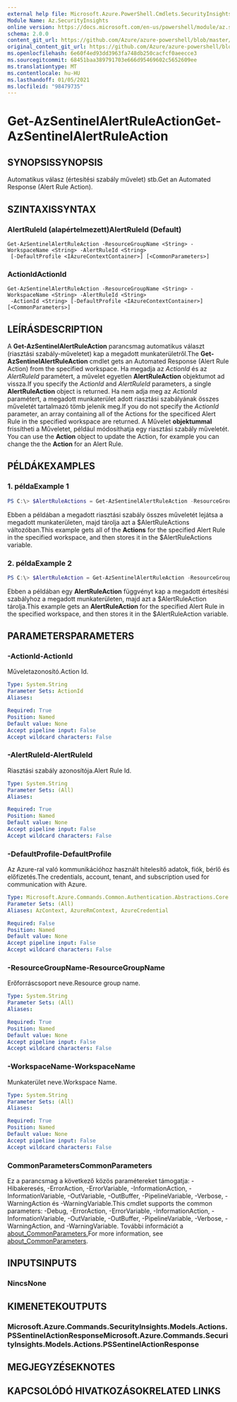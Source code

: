 ```yaml
---
external help file: Microsoft.Azure.PowerShell.Cmdlets.SecurityInsights.dll-Help.xml
Module Name: Az.SecurityInsights
online version: https://docs.microsoft.com/en-us/powershell/module/az.securityinsights/get-azsentinelalertruleaction
schema: 2.0.0
content_git_url: https://github.com/Azure/azure-powershell/blob/master/src/SecurityInsights/SecurityInsights/help/Get-AzSentinelAlertRuleAction.md
original_content_git_url: https://github.com/Azure/azure-powershell/blob/master/src/SecurityInsights/SecurityInsights/help/Get-AzSentinelAlertRuleAction.md
ms.openlocfilehash: 6e60f4ed93dd3963fa748db250cacfcf0aeecce3
ms.sourcegitcommit: 68451baa389791703e666d95469602c5652609ee
ms.translationtype: MT
ms.contentlocale: hu-HU
ms.lasthandoff: 01/05/2021
ms.locfileid: "98479735"
---
```

# <span data-ttu-id="20561-101">Get-AzSentinelAlertRuleAction</span><span class="sxs-lookup"><span data-stu-id="20561-101">Get-AzSentinelAlertRuleAction</span></span>

## <span data-ttu-id="20561-102">SYNOPSIS</span><span class="sxs-lookup"><span data-stu-id="20561-102">SYNOPSIS</span></span>
<span data-ttu-id="20561-103">Automatikus válasz (értesítési szabály művelet) stb.</span><span class="sxs-lookup"><span data-stu-id="20561-103">Get an Automated Response (Alert Rule Action).</span></span>

## <span data-ttu-id="20561-104">SZINTAXIS</span><span class="sxs-lookup"><span data-stu-id="20561-104">SYNTAX</span></span>

### <span data-ttu-id="20561-105">AlertRuleId (alapértelmezett)</span><span class="sxs-lookup"><span data-stu-id="20561-105">AlertRuleId (Default)</span></span>
```
Get-AzSentinelAlertRuleAction -ResourceGroupName <String> -WorkspaceName <String> -AlertRuleId <String>
 [-DefaultProfile <IAzureContextContainer>] [<CommonParameters>]
```

### <span data-ttu-id="20561-106">ActionId</span><span class="sxs-lookup"><span data-stu-id="20561-106">ActionId</span></span>
```
Get-AzSentinelAlertRuleAction -ResourceGroupName <String> -WorkspaceName <String> -AlertRuleId <String>
 -ActionId <String> [-DefaultProfile <IAzureContextContainer>] [<CommonParameters>]
```

## <span data-ttu-id="20561-107">LEÍRÁS</span><span class="sxs-lookup"><span data-stu-id="20561-107">DESCRIPTION</span></span>
<span data-ttu-id="20561-108">A **Get-AzSentinelAlertRuleAction** parancsmag automatikus választ (riasztási szabály-műveletet) kap a megadott munkaterületről.</span><span class="sxs-lookup"><span data-stu-id="20561-108">The **Get-AzSentinelAlertRuleAction** cmdlet gets an Automated Response (Alert Rule Action) from the specified workspace.</span></span>
<span data-ttu-id="20561-109">Ha megadja az *ActionId* és az *AlertRuleId* paramétert, a művelet egyetlen **AlertRuleAction** objektumot ad vissza.</span><span class="sxs-lookup"><span data-stu-id="20561-109">If you specify the *ActionId* and *AlertRuleId* parameters, a single **AlertRuleAction** object is returned.</span></span>
<span data-ttu-id="20561-110">Ha nem adja meg az *ActionId* paramétert, a megadott munkaterület adott riasztási szabályának összes műveletét tartalmazó tömb jelenik meg.</span><span class="sxs-lookup"><span data-stu-id="20561-110">If you do not specify the *ActionId* parameter, an array containing all of the Actions for the specificed Alert Rule in the specified workspace are returned.</span></span>
<span data-ttu-id="20561-111">A Művelet **objektummal** frissítheti a Műveletet, például módosíthatja egy riasztási szabály műveletét. </span><span class="sxs-lookup"><span data-stu-id="20561-111">You can use the **Action** object to update the Action, for example you can change the the **Action** for an Alert Rule.</span></span>

## <span data-ttu-id="20561-112">PÉLDÁK</span><span class="sxs-lookup"><span data-stu-id="20561-112">EXAMPLES</span></span>

### <span data-ttu-id="20561-113">1. példa</span><span class="sxs-lookup"><span data-stu-id="20561-113">Example 1</span></span>
```powershell
PS C:\> $AlertRuleActions = Get-AzSentinelAlertRuleAction -ResourceGroupName "MyResourceGroup" -WorkspaceName "MyWorkspaceName" -AlertRuleId "MyAlertRuleId"
```

<span data-ttu-id="20561-114">Ebben a példában  a megadott riasztási szabály összes műveletét lejátsa a megadott munkaterületen, majd tárolja azt a $AlertRuleActions változóban.</span><span class="sxs-lookup"><span data-stu-id="20561-114">This example gets all of the **Actions** for the specified Alert Rule in the specified workspace, and then stores it in the $AlertRuleActions variable.</span></span>

### <span data-ttu-id="20561-115">2. példa</span><span class="sxs-lookup"><span data-stu-id="20561-115">Example 2</span></span>
```powershell
PS C:\> $AlertRuleAction = Get-AzSentinelAlertRuleAction -ResourceGroupName "MyResourceGroup" -WorkspaceName "MyWorkspaceName" -AlertRuleId "MyAlertRuleId" -ActionId "MyActionId"
```

<span data-ttu-id="20561-116">Ebben a példában egy **AlertRuleAction** függvényt kap a megadott értesítési szabályhoz a megadott munkaterületen, majd azt a $AlertRuleAction tárolja.</span><span class="sxs-lookup"><span data-stu-id="20561-116">This example gets an **AlertRuleAction** for the specified Alert Rule in the specified workspace, and then stores it in the $AlertRuleAction variable.</span></span>

## <span data-ttu-id="20561-117">PARAMETERS</span><span class="sxs-lookup"><span data-stu-id="20561-117">PARAMETERS</span></span>

### <span data-ttu-id="20561-118">-ActionId</span><span class="sxs-lookup"><span data-stu-id="20561-118">-ActionId</span></span>
<span data-ttu-id="20561-119">Műveletazonosító.</span><span class="sxs-lookup"><span data-stu-id="20561-119">Action Id.</span></span>

```yaml
Type: System.String
Parameter Sets: ActionId
Aliases:

Required: True
Position: Named
Default value: None
Accept pipeline input: False
Accept wildcard characters: False
```

### <span data-ttu-id="20561-120">-AlertRuleId</span><span class="sxs-lookup"><span data-stu-id="20561-120">-AlertRuleId</span></span>
<span data-ttu-id="20561-121">Riasztási szabály azonosítója.</span><span class="sxs-lookup"><span data-stu-id="20561-121">Alert Rule Id.</span></span>

```yaml
Type: System.String
Parameter Sets: (All)
Aliases:

Required: True
Position: Named
Default value: None
Accept pipeline input: False
Accept wildcard characters: False
```

### <span data-ttu-id="20561-122">-DefaultProfile</span><span class="sxs-lookup"><span data-stu-id="20561-122">-DefaultProfile</span></span>
<span data-ttu-id="20561-123">Az Azure-ral való kommunikációhoz használt hitelesítő adatok, fiók, bérlő és előfizetés.</span><span class="sxs-lookup"><span data-stu-id="20561-123">The credentials, account, tenant, and subscription used for communication with Azure.</span></span>

```yaml
Type: Microsoft.Azure.Commands.Common.Authentication.Abstractions.Core.IAzureContextContainer
Parameter Sets: (All)
Aliases: AzContext, AzureRmContext, AzureCredential

Required: False
Position: Named
Default value: None
Accept pipeline input: False
Accept wildcard characters: False
```

### <span data-ttu-id="20561-124">-ResourceGroupName</span><span class="sxs-lookup"><span data-stu-id="20561-124">-ResourceGroupName</span></span>
<span data-ttu-id="20561-125">Erőforráscsoport neve.</span><span class="sxs-lookup"><span data-stu-id="20561-125">Resource group name.</span></span>

```yaml
Type: System.String
Parameter Sets: (All)
Aliases:

Required: True
Position: Named
Default value: None
Accept pipeline input: False
Accept wildcard characters: False
```

### <span data-ttu-id="20561-126">-WorkspaceName</span><span class="sxs-lookup"><span data-stu-id="20561-126">-WorkspaceName</span></span>
<span data-ttu-id="20561-127">Munkaterület neve.</span><span class="sxs-lookup"><span data-stu-id="20561-127">Workspace Name.</span></span>

```yaml
Type: System.String
Parameter Sets: (All)
Aliases:

Required: True
Position: Named
Default value: None
Accept pipeline input: False
Accept wildcard characters: False
```

### <span data-ttu-id="20561-128">CommonParameters</span><span class="sxs-lookup"><span data-stu-id="20561-128">CommonParameters</span></span>
<span data-ttu-id="20561-129">Ez a parancsmag a következő közös paramétereket támogatja: -Hibakeresés, -ErrorAction, -ErrorVariable, -InformationAction, -InformationVariable, -OutVariable, -OutBuffer, -PipelineVariable, -Verbose, -WarningAction és -WarningVariable.</span><span class="sxs-lookup"><span data-stu-id="20561-129">This cmdlet supports the common parameters: -Debug, -ErrorAction, -ErrorVariable, -InformationAction, -InformationVariable, -OutVariable, -OutBuffer, -PipelineVariable, -Verbose, -WarningAction, and -WarningVariable.</span></span> <span data-ttu-id="20561-130">További információt a [about_CommonParameters.](http://go.microsoft.com/fwlink/?LinkID=113216)</span><span class="sxs-lookup"><span data-stu-id="20561-130">For more information, see [about_CommonParameters](http://go.microsoft.com/fwlink/?LinkID=113216).</span></span>

## <span data-ttu-id="20561-131">INPUTS</span><span class="sxs-lookup"><span data-stu-id="20561-131">INPUTS</span></span>

### <span data-ttu-id="20561-132">Nincs</span><span class="sxs-lookup"><span data-stu-id="20561-132">None</span></span>
## <span data-ttu-id="20561-133">KIMENETEK</span><span class="sxs-lookup"><span data-stu-id="20561-133">OUTPUTS</span></span>

### <span data-ttu-id="20561-134">Microsoft.Azure.Commands.SecurityInsights.Models.Actions.PSSentinelActionResponse</span><span class="sxs-lookup"><span data-stu-id="20561-134">Microsoft.Azure.Commands.SecurityInsights.Models.Actions.PSSentinelActionResponse</span></span>
## <span data-ttu-id="20561-135">MEGJEGYZÉSEK</span><span class="sxs-lookup"><span data-stu-id="20561-135">NOTES</span></span>

## <span data-ttu-id="20561-136">KAPCSOLÓDÓ HIVATKOZÁSOK</span><span class="sxs-lookup"><span data-stu-id="20561-136">RELATED LINKS</span></span>
